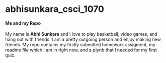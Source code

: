 # abhisunkara_csci_1070

#### Me and my Repo
My name is **Abhi Sunkara** and I love to play basketball, video games, and hang out with friends.
I am a pretty outgoing person and enjoy making new friends. My repo contains my firstly submitted homework assigment,
my readme file which I am in right now, and a piynb that I needed for my first quiz.